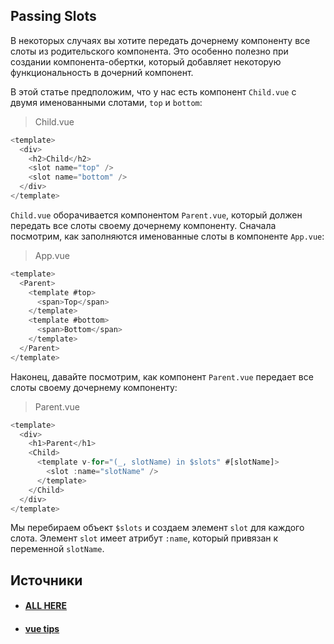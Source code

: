 ## Passing Slots

В некоторых случаях вы хотите передать дочернему компоненту все слоты из родительского компонента. Это особенно полезно при создании компонента-обертки, который добавляет некоторую функциональность в дочерний компонент.

В этой статье предположим, что у нас есть компонент `Child.vue` с двумя именованными слотами, `top` и `bottom`:

> Child.vue

```ts
<template>
  <div>
    <h2>Child</h2>
    <slot name="top" />
    <slot name="bottom" />
  </div>
</template>
```

`Child.vue` оборачивается компонентом `Parent.vue`, который должен передать все слоты своему дочернему компоненту. Сначала посмотрим, как заполняются именованные слоты в компоненте `App.vue`:

> App.vue

```ts
<template>
  <Parent>
    <template #top>
      <span>Top</span>
    </template>
    <template #bottom>
      <span>Bottom</span>
    </template>
  </Parent>
</template>
```

Наконец, давайте посмотрим, как компонент `Parent.vue` передает все слоты своему дочернему компоненту:

> Parent.vue

```ts
<template>
  <div>
    <h1>Parent</h1>
    <Child>
      <template v-for="(_, slotName) in $slots" #[slotName]>
        <slot :name="slotName" />
      </template>
    </Child>
  </div>
</template>
```

Мы перебираем объект `$slots` и создаем элемент `slot` для каждого слота. Элемент `slot` имеет атрибут `:name`, который привязан к переменной `slotName`.

## Источники
- #### [ALL HERE](https://vuejs.org/guide/components/slots.html)
- #### [vue tips](https://mokkapps.de/vue-tips/passing-slots-to-child-components)
